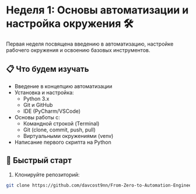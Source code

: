 # Неделя 1: Основы автоматизации и настройка окружения 🛠️

Первая неделя посвящена введению в автоматизацию, настройке рабочего окружения и освоению базовых инструментов.

## 📋 Что будем изучать
- Введение в концепцию автоматизации
- Установка и настройка:
  - Python 3.x
  - Git и GitHub
  - IDE (PyCharm/VSCode)
- Основы работы с:
  - Командной строкой (Terminal)
  - Git (clone, commit, push, pull)
  - Виртуальными окружениями (venv)
- Написание первого скрипта на Python

## 🚀 Быстрый старт
1. Клонируйте репозиторий:
```bash
git clone https://github.com/davcost9nn/From-Zero-to-Automation-Engineer.git
